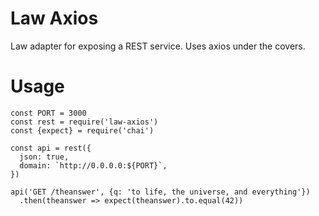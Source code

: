 # Law Axios

Law adapter for exposing a REST service.  Uses axios under the covers.

# Usage

```
const PORT = 3000
const rest = require('law-axios')
const {expect} = require('chai')

const api = rest({
  json: true,
  domain: `http://0.0.0.0:${PORT}`,
})

api('GET /theanswer', {q: 'to life, the universe, and everything'})
  .then(theanswer => expect(theanswer).to.equal(42))
```

